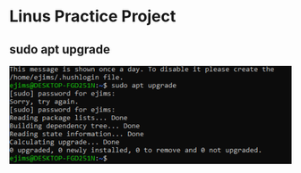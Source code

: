 # Linus Practice Project

## sudo apt upgrade

![Alt text](Images/Snipaste_2023-11-29_11-03-17.png)
